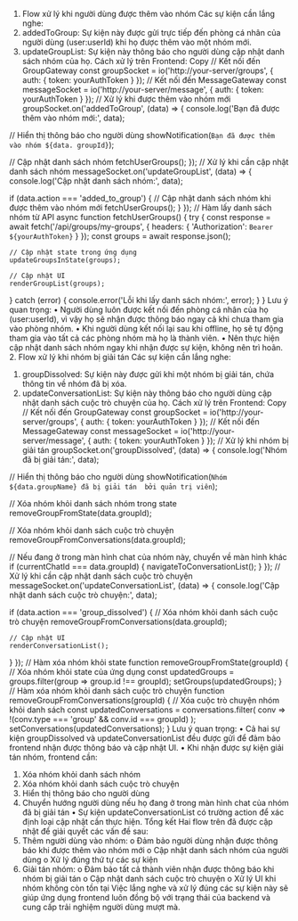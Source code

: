 1. Flow xử lý khi người dùng được thêm vào nhóm
Các sự kiện cần lắng nghe:
1.	addedToGroup: Sự kiện này được gửi trực tiếp đến phòng cá nhân của người dùng (user:userId) khi họ được thêm vào một nhóm mới.
2.	updateGroupList: Sự kiện này thông báo cho người dùng cập nhật danh sách nhóm của họ.
Cách xử lý trên Frontend:
Copy
// Kết nối đến GroupGateway
const groupSocket = io('http://your-server/groups', {
  auth: { token: yourAuthToken }
});
// Kết nối đến MessageGateway
const messageSocket = io('http://your-server/message', {
  auth: { token: yourAuthToken }
});
// Xử lý khi được thêm vào nhóm mới
groupSocket.on('addedToGroup', (data) => {
  console.log('Bạn đã được thêm vào nhóm mới:', data);
  
  // Hiển thị thông báo cho người dùng
  showNotification(`Bạn đã được thêm vào nhóm ${data.
  groupId}`);
  
  // Cập nhật danh sách nhóm
  fetchUserGroups();
});
// Xử lý khi cần cập nhật danh sách nhóm
messageSocket.on('updateGroupList', (data) => {
  console.log('Cập nhật danh sách nhóm:', data);
  
  if (data.action === 'added_to_group') {
    // Cập nhật danh sách nhóm khi được thêm vào nhóm mới
    fetchUserGroups();
  }
});
// Hàm lấy danh sách nhóm từ API
async function fetchUserGroups() {
  try {
    const response = await fetch('/api/groups/my-groups', {
      headers: {
        'Authorization': `Bearer ${yourAuthToken}`
      }
    });
    const groups = await response.json();
    
    // Cập nhật state trong ứng dụng
    updateGroupsInState(groups);
    
    // Cập nhật UI
    renderGroupList(groups);
  } catch (error) {
    console.error('Lỗi khi lấy danh sách nhóm:', error);
  }
}
Lưu ý quan trọng:
•	Người dùng luôn được kết nối đến phòng cá nhân của họ (user:userId), vì vậy họ sẽ nhận được thông báo ngay cả khi chưa tham gia vào phòng nhóm.
•	Khi người dùng kết nối lại sau khi offline, họ sẽ tự động tham gia vào tất cả các phòng nhóm mà họ là thành viên.
•	Nên thực hiện cập nhật danh sách nhóm ngay khi nhận được sự kiện, không nên trì hoãn.
2. Flow xử lý khi nhóm bị giải tán
Các sự kiện cần lắng nghe:
1.	groupDissolved: Sự kiện này được gửi khi một nhóm bị giải tán, chứa thông tin về nhóm đã bị xóa.
2.	updateConversationList: Sự kiện này thông báo cho người dùng cập nhật danh sách cuộc trò chuyện của họ.
Cách xử lý trên Frontend:
Copy
// Kết nối đến GroupGateway
const groupSocket = io('http://your-server/groups', {
  auth: { token: yourAuthToken }
});
// Kết nối đến MessageGateway
const messageSocket = io('http://your-server/message', {
  auth: { token: yourAuthToken }
});
// Xử lý khi nhóm bị giải tán
groupSocket.on('groupDissolved', (data) => {
  console.log('Nhóm đã bị giải tán:', data);
  
  // Hiển thị thông báo cho người dùng
  showNotification(`Nhóm ${data.groupName} đã bị giải tán 
  bởi quản trị viên`);
  
  // Xóa nhóm khỏi danh sách nhóm trong state
  removeGroupFromState(data.groupId);
  
  // Xóa nhóm khỏi danh sách cuộc trò chuyện
  removeGroupFromConversations(data.groupId);
  
  // Nếu đang ở trong màn hình chat của nhóm này, chuyển về 
  màn hình khác
  if (currentChatId === data.groupId) {
    navigateToConversationList();
  }
});
// Xử lý khi cần cập nhật danh sách cuộc trò chuyện
messageSocket.on('updateConversationList', (data) => {
  console.log('Cập nhật danh sách cuộc trò chuyện:', data);
  
  if (data.action === 'group_dissolved') {
    // Xóa nhóm khỏi danh sách cuộc trò chuyện
    removeGroupFromConversations(data.groupId);
    
    // Cập nhật UI
    renderConversationList();
  }
});
// Hàm xóa nhóm khỏi state
function removeGroupFromState(groupId) {
  // Xóa nhóm khỏi state của ứng dụng
  const updatedGroups = groups.filter(group => group.id !== 
  groupId);
  setGroups(updatedGroups);
}
// Hàm xóa nhóm khỏi danh sách cuộc trò chuyện
function removeGroupFromConversations(groupId) {
  // Xóa cuộc trò chuyện nhóm khỏi danh sách
  const updatedConversations = conversations.filter(
    conv => !(conv.type === 'group' && conv.id === groupId)
  );
  setConversations(updatedConversations);
}
Lưu ý quan trọng:
•	Cả hai sự kiện groupDissolved và updateConversationList đều được gửi để đảm bảo frontend nhận được thông báo và cập nhật UI.
•	Khi nhận được sự kiện giải tán nhóm, frontend cần:
1.	Xóa nhóm khỏi danh sách nhóm
2.	Xóa nhóm khỏi danh sách cuộc trò chuyện
3.	Hiển thị thông báo cho người dùng
4.	Chuyển hướng người dùng nếu họ đang ở trong màn hình chat của nhóm đã bị giải tán
•	Sự kiện updateConversationList có trường 
 action
 để xác định loại cập nhật cần thực hiện.
Tổng kết
Hai flow trên đã được cập nhật để giải quyết các vấn đề sau:
1.	Thêm người dùng vào nhóm:
o	Đảm bảo người dùng nhận được thông báo khi được thêm vào nhóm mới
o	Cập nhật danh sách nhóm của người dùng
o	Xử lý đúng thứ tự các sự kiện
2.	Giải tán nhóm:
o	Đảm bảo tất cả thành viên nhận được thông báo khi nhóm bị giải tán
o	Cập nhật danh sách cuộc trò chuyện
o	Xử lý UI khi nhóm không còn tồn tại
Việc lắng nghe và xử lý đúng các sự kiện này sẽ giúp ứng dụng frontend luôn đồng bộ với trạng thái của backend và cung cấp trải nghiệm người dùng mượt mà. 

